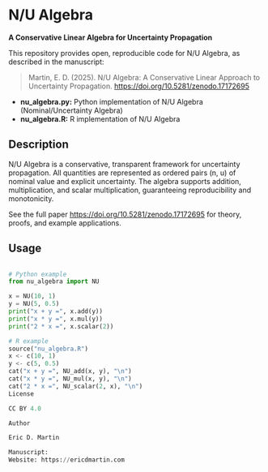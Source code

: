 # N/U Algebra

**A Conservative Linear Algebra for Uncertainty Propagation**

This repository provides open, reproducible code for N/U Algebra, as described in the manuscript:

> Martin, E. D. (2025). N/U Algebra: A Conservative Linear Approach to Uncertainty Propagation. https://doi.org/10.5281/zenodo.17172695

- **nu_algebra.py:** Python implementation of N/U Algebra (Nominal/Uncertainty Algebra)
- **nu_algebra.R:** R implementation of N/U Algebra

## Description

N/U Algebra is a conservative, transparent framework for uncertainty propagation. All quantities are represented as ordered pairs (n, u) of nominal value and explicit uncertainty. The algebra supports addition, multiplication, and scalar multiplication, guaranteeing reproducibility and monotonicity.

See the full paper  https://doi.org/10.5281/zenodo.17172695  for theory, proofs, and example applications.

## Usage

```python

# Python example
from nu_algebra import NU

x = NU(10, 1)
y = NU(5, 0.5)
print("x + y =", x.add(y))
print("x * y =", x.mul(y))
print("2 * x =", x.scalar(2))

# R example
source("nu_algebra.R")
x <- c(10, 1)
y <- c(5, 0.5)
cat("x + y =", NU_add(x, y), "\n")
cat("x * y =", NU_mul(x, y), "\n")
cat("2 * x =", NU_scalar(2, x), "\n")
License

CC BY 4.0

Author

Eric D. Martin

Manuscript: 
Website: https://ericdmartin.com
